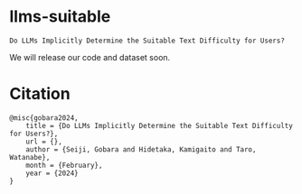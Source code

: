 # llms-suitable
`Do LLMs Implicitly Determine the Suitable Text Difficulty for Users?`

We will release our code and dataset soon.

# Citation
```
@misc{gobara2024,
    title = {Do LLMs Implicitly Determine the Suitable Text Difficulty  for Users?},
    url = {},
    author = {Seiji, Gobara and Hidetaka, Kamigaito and Taro, Watanabe},
    month = {February},
    year = {2024}
}

```
